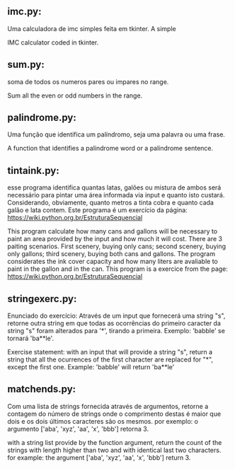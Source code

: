 ## imc.py:
Uma calculadora de imc simples feita em tkinter. A simple 

IMC calculator coded in tkinter.

## sum.py:
soma de todos os numeros pares ou impares no range. 

Sum all the even or odd numbers in the range.

## palindrome.py:
Uma função que identifica um palíndromo, seja uma palavra ou uma frase. 

A function that identifies a palindrome word or a palindrome sentence.

## tintaink.py:
esse programa identifica quantas latas, galões ou mistura de ambos será necessário para pintar 
uma área informada via input e quanto isto custará. Considerando, obviamente, 
quanto metros a tinta cobra e quanto cada galão e lata contem. Este programa é um exercício da página: https://wiki.python.org.br/EstruturaSequencial

This program calculate how many cans and gallons will be necessary to paint an area provided by the input and how much it will cost. There are 3 paiting scenarios. 
First scenery, buying only cans; second scenery, buying only gallons; third scenery, buying both cans and gallons. The program considerates the ink cover capacity and
how many liters are avaliable to paint in the gallon and in the can. This program is a exercice from the page: https://wiki.python.org.br/EstruturaSequencial

## stringexerc.py:
Enunciado do exercício:
Através de um input que fornecerá uma string "s", retorne outra string em que
todas as ocorrências do primeiro caracter da string "s"
foram alterados para '*', tirando a primeira.
Exemplo: 'babble' se tornará 'ba**le'.


Exercise statement:
with an input that will provide a string "s", return a string that all the ocurrences of the first
character are replaced for "*", except the first one.
Example: 'babble' will return 'ba**le'

##  matchends.py:


Com uma lista de strings fornecida através de argumentos, retorne a contagem do número de
strings onde o comprimento destas é maior que dois e os dois últimos caracteres são os mesmos.
por exemplo: o argumento ['aba', 'xyz', 'aa', 'x', 'bbb'] retorna 3.



with a string list provide by the function argument, return the count of the strings with length 
higher than two and with identical last two characters.
for example: the argument ['aba', 'xyz', 'aa', 'x', 'bbb'] return 3.
